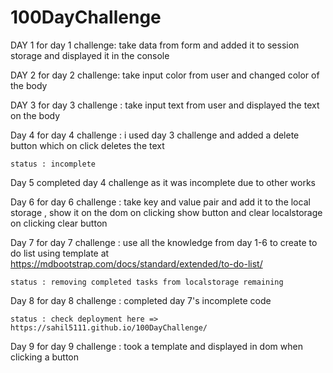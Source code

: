 # 100DayChallenge

DAY 1 
    for day 1 challenge: take data from form and added it to session storage and displayed it in the console

DAY 2
    for day 2 challenge: take input color from user and changed color of the body 

DAY 3
    for day 3 challenge : take input text from user and displayed the text on the body

Day 4 
    for day 4 challenge : i used day 3 challenge and added a delete button which on click deletes the text 

    status : incomplete

Day 5
    completed day 4 challenge as it was incomplete due to other works

Day 6 
    for day 6 challenge : take key and value pair and add it to the local storage , show it on the dom on clicking show button and clear localstorage on clicking clear button

Day 7
    for day 7 challenge : use all the knowledge from day 1-6 to create to do list using template at https://mdbootstrap.com/docs/standard/extended/to-do-list/
    
    status : removing completed tasks from localstorage remaining 

Day 8
    for day 8 challenge : completed day 7's incomplete code

    status : check deployment here => https://sahil5111.github.io/100DayChallenge/

Day 9
    for day 9 challenge : took a template and displayed in dom when clicking a button